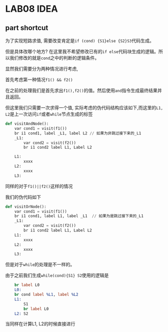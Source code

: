 # LAB08 IDEA

## part shortcut

为了实现短路求值, 需要改变肯定是`if (cond) {S1}else {S2}S3`代码生成。

但是具体改哪个地方? 在这里我不希望修改已有的`if else`代码块生成的逻辑。所以我们修改的就是`cond`之中的判断的逻辑条件。

显然我们需要分为两种情况进行考虑,

首先考虑第一种情况`f1() && f2()`

在之前的处理我们是首先求出`f1(),f2()`的值。然后使用`and`指令生成最终结果并且返回。

但这里我们只需要一次求得一个值, 实际考虑的伪代码结构应该如下,而这里的`L1, L2`是上一次访问`if`或者`while`节点生成的标签

```python 
def visitAndNode():
    var cond1 = visit(f1())
    br i1 cond1, label _L1, label L2 // 如果为非跳过接下来的_L1
    _L1:
        var cond2 = visit(f2())
        br i1 cond2 label L1, Label L2

    L1:
        xxxx
    L2:
        xxxx
    L3:

```

同样的对于`f1()||f2()`这样的情况

我们的伪代码如下


```python 
def visitOrNode():
    var cond1 = visit(f1())
    br i1 cond1, label L1, label _L1  // 如果为是跳过接下来的_L1
    _L1:
        var cond2 = visit(f2())
        br i1 cond2 label L1, Label L2
    L1:
        xxxx
    L2:
        xxxx
    L3:

```


但是对于`while`的处理是不一样的。

由于之前我们生成`while(cond){S1} S2`使用的逻辑是

```llvm
    br label L0
    L0:
    br cond label %L1, label %L2
    L1:
        S1
        br label L0
    L2: S2
```

当同样在计算L1, L2的时候直接进行